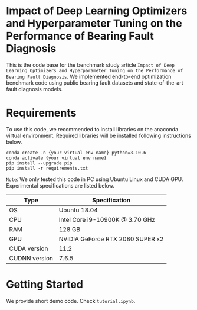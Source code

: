 # Impact of Deep Learning Optimizers and Hyperparameter Tuning on the Performance of Bearing Fault Diagnosis

This is the code base for the benchmark study article `Impact of Deep Learning Optimizers and Hyperparameter Tuning on the Performance of Bearing Fault Diagnosis`. We implemented end-to-end optimization benchmark code using public bearing fault datasets and state-of-the-art fault diagnosis models.

# Requirements

To use this code, we recommended to install libraries on the anaconda virtual environment. Required libraries will be installed following instructions below.

```
conda create -n {your virtual env name} python=3.10.6
conda activate {your virtual env name}
pip install --upgrade pip
pip install -r requirements.txt
```

`Note`: We only tested this code in PC using Ubuntu Linux and CUDA GPU. Experimental specifications are listed below.

|Type|Specification|
|------|---|
|OS|Ubuntu 18.04|
|CPU|Intel Core i9-10900K @ 3.70 GHz|
|RAM|128 GB|
|GPU|NVIDIA GeForce RTX 2080 SUPER x2|
|CUDA version|11.2|
|CUDNN version|7.6.5|

# Getting Started

We provide short demo code. Check `tutorial.ipynb`.